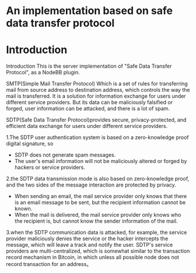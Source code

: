 # An implementation based on safe data transfer protocol

# Introduction
Introduction
This is the server implementation of "Safe Data Transfer Protocol", as a NodeBB plugin.

SMTP(Simple Mail Transfer Protocol) Which is a set of rules for transferring mail from source address to destination address, which controls the way the mail is transferred. It is a solution for information exchange for users under different service providers. But its data can be maliciously falsified or forged, user information can be attacked, and there is a lot of spam.

SDTP(Safe Data Transfer Protocol)provides secure, privacy-protected, and efficient data exchange for users under different service providers.

  1.The SDTP user authentication system is based on a zero-knowledge proof digital signature, so  
  * SDTP does not generate spam messages.
  * The user's email information will not be maliciously altered or forged by hackers or service providers.

  2.the SDTP data transmission mode is also based on zero-knowledge proof, and the two sides of the message interaction are protected by privacy.  
  * When sending an email, the mail service provider only knows that there is an email message to be sent, but the recipient information cannot be known.
  * When the mail is delivered, the mail service provider only knows who the recipient is, but cannot know the sender information of the mail.

  3.when the SDTP communication data is attacked, for example, the service provider maliciously denies the service or the hacker intercepts the message, which will leave a track and notify the user. SDTP's service providers are multi-centralized, which is somewhat similar to the transaction record mechanism in Bitcoin, in which unless all possible node does not record transaction for an address。
